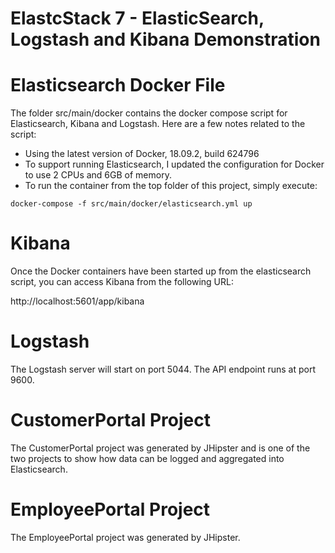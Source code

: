 # ElastcStack 7 - ElasticSearch, Logstash and Kibana Demonstration

# Elasticsearch Docker File

The folder src/main/docker contains the docker compose script for Elasticsearch, Kibana and Logstash. Here are a few notes related to the script:

* Using the latest version of Docker, 18.09.2, build 624796
* To support running Elasticsearch, I updated the configuration for Docker to use 2 CPUs and 6GB of memory.
* To run the container from the top folder of this project, simply execute:
```
docker-compose -f src/main/docker/elasticsearch.yml up
```

# Kibana

Once the Docker containers have been started up from the elasticsearch script, you can access Kibana from the following URL:

http://localhost:5601/app/kibana

# Logstash

The Logstash server will start on port 5044. The API endpoint runs at port 9600.

# CustomerPortal Project

The CustomerPortal project was generated by JHipster and is one of the two projects to show how data can be logged and aggregated into Elasticsearch.

# EmployeePortal Project

The EmployeePortal project was generated by JHipster.
